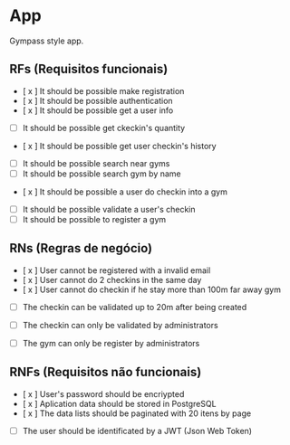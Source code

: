 # App

Gympass style app.

## RFs (Requisitos funcionais)

- [ x ] It should be possible make registration
- [ x ] It should be possible authentication
- [ x ] It should be possible get a user info
- [ ] It should be possible get ckeckin's quantity
- [ x ] It should be possible get user checkin's history
- [ ] It should be possible search near gyms
- [ ] It should be possible search gym by name
- [ x ] It should be possible a user do checkin into a gym
- [ ] It should be possible validate a user's checkin 
- [ ] It should be possible to register a gym

## RNs (Regras de negócio)

- [ x ] User cannot be registered with a invalid email
- [ x ] User cannot do 2 checkins in the same day
- [ x ] User cannot do checkin if he stay more than 100m far away gym
- [ ] The checkin can be validated up to 20m after being created
- [ ] The checkin can only be validated by administrators 
- [ ] The gym can only be register by administrators 


## RNFs (Requisitos não funcionais)

- [ x ] User's password should be encriypted
- [ x ] Aplication data should be stored in PostgreSQL
- [ x ] The data lists should be paginated with 20 itens by page
- [ ] The user should be identificated by a JWT (Json Web Token)